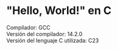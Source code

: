 # "Hello, World!" en C  

Compilador: GCC  
Versión del compilador: 14.2.0  
Versión del lenguaje C utilizada: C23  
